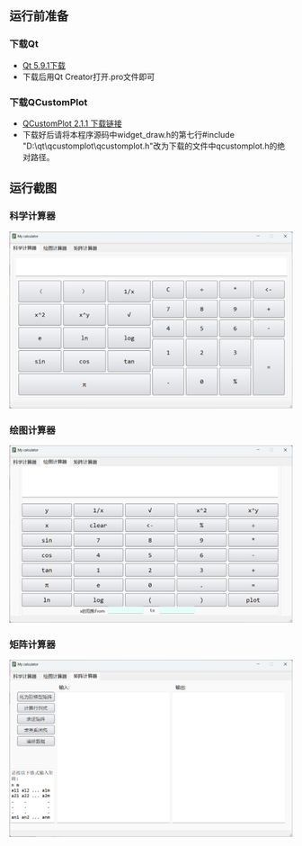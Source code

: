 ## 运行前准备
### 下载Qt
* [Qt 5.9.1下载](https://download.qt.io/archive/qt/5.9/5.9.1/)
* 下载后用Qt Creator打开.pro文件即可
### 下载QCustomPlot
* [QCustomPlot 2.1.1 下载链接](https://www.qcustomplot.com/release/2.1.1/QCustomPlot.tar.gz)
* 下载好后请将本程序源码中widget_draw.h的第七行#include "D:\qt\qcustomplot\qcustomplot.h"改为下载的文件中qcustomplot.h的绝对路径。

## 运行截图
### 科学计算器
![1](https://github.com/Kcollision/C-_Course_Design/blob/master/Screenshots/%E7%A7%91%E5%AD%A6%E8%AE%A1%E7%AE%97%E5%99%A8.png)
### 绘图计算器
![2](https://github.com/Kcollision/C-_Course_Design/blob/master/Screenshots/%E7%BB%98%E5%9B%BE%E8%AE%A1%E7%AE%97%E5%99%A8.png)
### 矩阵计算器
![3](https://github.com/Kcollision/C-_Course_Design/blob/master/Screenshots/%E7%9F%A9%E9%98%B5%E8%AE%A1%E7%AE%97%E5%99%A8.png)

